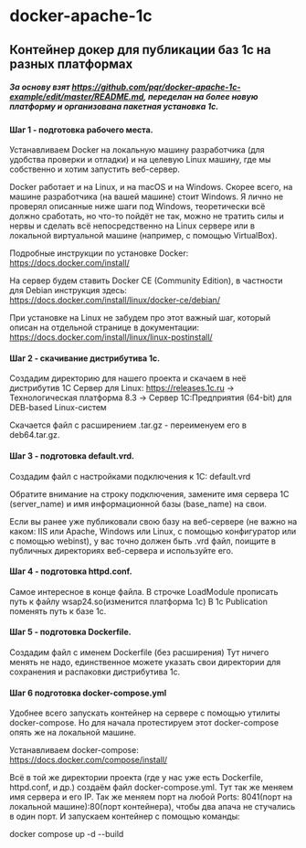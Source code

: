 # docker-apache-1c
## Контейнер докер для публикации баз 1с на разных платформах
##### За основу взят https://github.com/pqr/docker-apache-1c-example/edit/master/README.md, переделан на более новую платформу и организована пакетная установка 1с.
#### Шаг 1 - подготовка рабочего места.
Устанавливаем Docker на локальную машину разработчика (для удобства проверки и отладки) и на целевую Linux машину, где мы собственно и хотим запустить веб-сервер.

Docker работает и на Linux, и на macOS и на Windows. Скорее всего, на машине разработчика (на вашей машине) стоит Windows. Я лично не проверял описанные ниже шаги под Windows, теоретически всё должно сработать, но что-то пойдёт не так, можно не тратить силы и нервы и сделать всё непосредственно на Linux сервере или в локальной виртуальной машине (например, с помощью VirtualBox).

Подробные инструкции по установке Docker: https://docs.docker.com/install/

На сервер будем ставить Docker CE (Community Edition), в частности для Debian инструкция здесь: https://docs.docker.com/install/linux/docker-ce/debian/

При установке на Linux не забудем про этот важный шаг, который описан на отдельной странице в документации: https://docs.docker.com/install/linux/linux-postinstall/

#### Шаг 2 - скачивание дистрибутива 1с.
Создадим директорию для нашего проекта и скачаем в неё дистрибутив 1С Сервер для Linux: https://releases.1c.ru -> Технологическая платформа 8.3 -> Cервер 1С:Предприятия (64-bit) для DEB-based Linux-систем

Скачается файл с расширением .tar.gz - переименуем его в deb64.tar.gz.

#### Шаг 3 - подготовка default.vrd.
Создадим файл с настройками подключения к 1С: default.vrd

Обратите внимание на строку подключения, замените имя сервера 1С (server_name) и имя информационной базы (base_name) на свои.

Если вы ранее уже публиковали свою базу на веб-сервере (не важно на каком: IIS или Apache, Windows или Linux, с помощью конфигуратор или с помощью webinst), у вас точно должен быть .vrd файл, поищите в публичных директориях веб-сервера и используйте его.

#### Шаг 4 - подготовка httpd.conf.

Самое интересное в конце файла.  В строчке LoadModule прописать путь к файлу wsap24.so(изменится платформа 1с)
В 1с Publication поменять путь к базе 1с.

#### Шаг 5 - подготовка Dockerfile.
Создадим файл с именем Dockerfile (без расширения)
Тут ничего менять не надо, единственное можете указать свои директории для сохранения и распаковки дистрибутива 1с.

#### Шаг 6 подготовка docker-compose.yml
Удобнее всего запускать контейнер на сервере с помощью утилиты docker-compose. Но для начала протестируем этот docker-compose опять же на локальной машине.

Устанавливаем docker-compose: https://docs.docker.com/compose/install/

Всё в той же директории проекта (где у нас уже есть Dockerfile, httpd.conf, и др.) создаём файл docker-compose.yml.
Тут так же меняем имя сервера и его IP. Так же меняем порт на любой Ports: 8041(порт на локальной машине):80(порт контейнера), чтобы два апача не стучались в один порт.
И запускаем контейнер с помощью команды:

docker compose up -d --build
